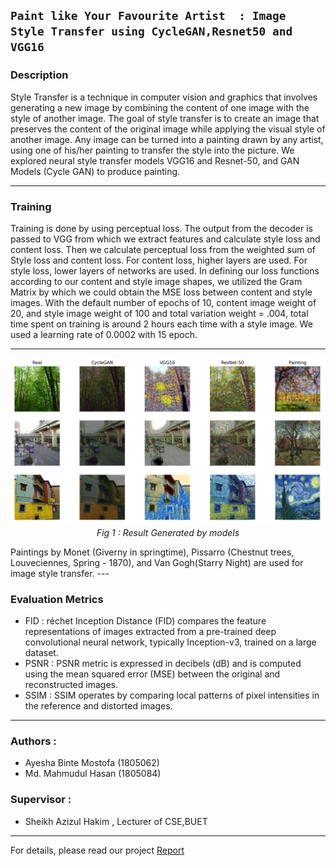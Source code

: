 ## **`Paint like Your Favourite Artist  : Image Style Transfer using CycleGAN,Resnet50 and VGG16`**


### Description 
Style Transfer is a technique in computer vision and graphics that involves generating a new image by combining the content of one image with the style of another image. The goal of style transfer is to create an image that preserves the content of the original image while applying the visual style of another image. Any image can be turned into a painting drawn by any artist, using one of his/her painting to transfer the style into the picture. We explored neural style transfer models VGG16 and Resnet-50, and GAN Models (Cycle GAN) to produce painting.

---
### Training
Training is done by using perceptual loss. The output from the decoder is passed to VGG from which we extract features and calculate style loss and content loss. Then we calculate perceptual loss from the weighted sum of Style loss and content loss. For content loss, higher layers are used. For style loss, lower layers of networks are used. In defining our loss functions according to our content and style image shapes, we utilized the Gram Matrix by which we could obtain the MSE loss between content and style images. With the default number of epochs of 10, content image weight of 20, and style image weight of 100 and total variation weight = .004, total time spent on training is around 2 hours each time with a style image. We used a learning rate of 0.0002 with 15 epoch.

---
<p align="center">
  <img src="Resources/combined.png" alt="Alt Text">
  <br>
  <em>Fig 1 : Result Generated by models</em>
</p>
Paintings by Monet (Giverny in springtime), Pissarro (Chestnut trees, Louveciennes, Spring - 1870), and Van Gogh(Starry Night) are used for image style transfer.
---

### Evaluation Metrics 
  - FID : réchet Inception Distance (FID) compares the feature representations of images extracted from a pre-trained deep convolutional neural network, typically Inception-v3, trained on a large dataset.
  - PSNR : PSNR metric is expressed in decibels (dB) and is computed using the mean squared error (MSE) between the original and reconstructed images.
  - SSIM : SSIM operates by comparing local patterns of pixel intensities in the reference and distorted images.

---

### Authors : 
  - Ayesha Binte Mostofa (1805062)
  - Md. Mahmudul Hasan   (1805084)
### Supervisor :
  - Sheikh Azizul Hakim , Lecturer of CSE,BUET
    
---

For details, please read our project [Report](https://github.com/ayeshathoi/Image-Style-Transfer-using-CycleGAN-Resnet50-VGG16---Paint-like-Your-Favourite-Artist/blob/main/Project_Report_Image_Style_Transfer.pdf)
